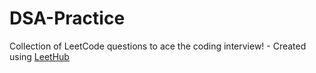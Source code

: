 # DSA-Practice
Collection of LeetCode questions to ace the coding interview! - Created using [LeetHub](https://github.com/QasimWani/LeetHub)
